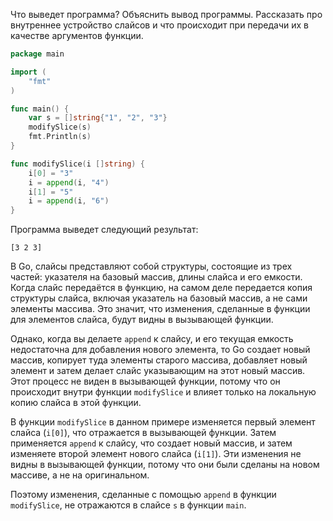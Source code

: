 Что выведет программа? Объяснить вывод программы. Рассказать про внутреннее устройство слайсов и что происходит при передачи их в качестве аргументов функции.

```go
package main

import (
	"fmt"
)

func main() {
	var s = []string{"1", "2", "3"}
	modifySlice(s)
	fmt.Println(s)
}

func modifySlice(i []string) {
	i[0] = "3"
	i = append(i, "4")
	i[1] = "5"
	i = append(i, "6")
}
```
Программа выведет следующий результат:

```shell
[3 2 3]
```

В Go, слайсы представляют собой структуры, состоящие из трех частей:
указателя на базовый массив, длины слайса и его емкости. Когда
слайс передаётся в функцию, на самом деле передается копия структуры слайса,
включая указатель на базовый массив, а не сами элементы массива.
Это значит, что изменения, сделанные в функции для элементов слайса,
будут видны в вызывающей функции.

Однако, когда вы делаете `append` к слайсу, и его текущая емкость недостаточна
для добавления нового элемента, то Go создает новый массив, копирует туда
элементы старого массива, добавляет новый элемент и затем делает слайс указывающим
на этот новый массив. Этот процесс не виден в вызывающей функции, потому что он
происходит внутри функции `modifySlice` и влияет только на локальную копию слайса
в этой функции.

В функции `modifySlice` в данном примере изменяется первый элемент слайса (`i[0]`),
что отражается в вызывающей функции. Затем применяется `append` к слайсу,
что создает новый массив, и затем изменяете второй элемент нового слайса (`i[1]`).
Эти изменения не видны в вызывающей функции, потому что они были сделаны на новом 
массиве, а не на оригинальном.

Поэтому изменения, сделанные с помощью `append` в функции `modifySlice`,
не отражаются в слайсе `s` в функции `main`.